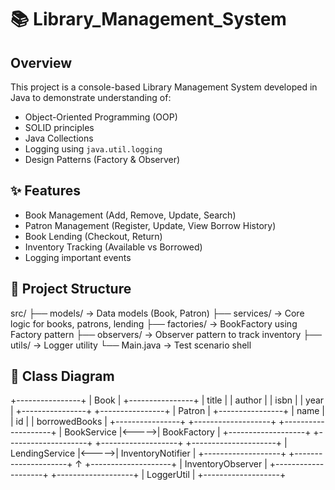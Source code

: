 # 📚 Library_Management_System

## Overview
This project is a console-based Library Management System developed in Java to demonstrate understanding of:
- Object-Oriented Programming (OOP)
- SOLID principles
- Java Collections
- Logging using `java.util.logging`
- Design Patterns (Factory & Observer)

## ✨ Features
- Book Management (Add, Remove, Update, Search)
- Patron Management (Register, Update, View Borrow History)
- Book Lending (Checkout, Return)
- Inventory Tracking (Available vs Borrowed)
- Logging important events

## 🧱 Project Structure
src/
├── models/ → Data models (Book, Patron)
├── services/ → Core logic for books, patrons, lending
├── factories/ → BookFactory using Factory pattern
├── observers/ → Observer pattern to track inventory
├── utils/ → Logger utility
└── Main.java → Test scenario
shell

## 📐 Class Diagram
+----------------+
| Book |
+----------------+
| title |
| author |
| isbn |
| year |
+----------------+
+----------------+
| Patron |
+----------------+
| name |
| id |
| borrowedBooks |
+----------------+
+-------------------+ +--------------------+
| BookService |<----->| BookFactory |
+-------------------+ +--------------------+
+-------------------+ +---------------------+
| LendingService |<----->| InventoryNotifier |
+-------------------+ +---------------------+
↑
+--------------------+
| InventoryObserver |
+--------------------+
+-------------------+
| LoggerUtil |
+-------------------+
